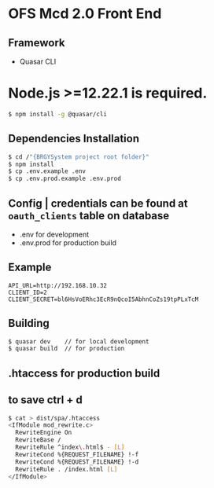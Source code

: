 # OFS Mcd 2.0 Front End

## Framework 
* Quasar CLI

# Node.js >=12.22.1 is required.
```bash
$ npm install -g @quasar/cli
```

## Dependencies Installation

```bash
$ cd /"{BRGYSystem project root folder}"
$ npm install
$ cp .env.example .env
$ cp .env.prod.example .env.prod
```

## Config | credentials can be found at `oauth_clients` table on database
- .env for development
- .env.prod for production build
## Example 
```
API_URL=http://192.168.10.32
CLIENT_ID=2
CLIENT_SECRET=bl6HsVoERhc3EcR9nQcoI5AbhnCoZs19tpPLxTcM
```

## Building
```bash
$ quasar dev    // for local development
$ quasar build  // for production
```

## .htaccess for production build
## to save ctrl + d
```bash
$ cat > dist/spa/.htaccess
<IfModule mod_rewrite.c>
  RewriteEngine On
  RewriteBase /
  RewriteRule ^index\.html$ - [L]
  RewriteCond %{REQUEST_FILENAME} !-f
  RewriteCond %{REQUEST_FILENAME} !-d
  RewriteRule . /index.html [L]
</IfModule>
```

